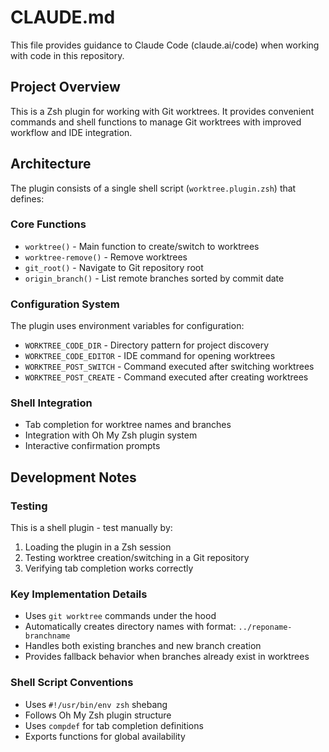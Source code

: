 # CLAUDE.md

This file provides guidance to Claude Code (claude.ai/code) when working with code in this repository.

## Project Overview

This is a Zsh plugin for working with Git worktrees. It provides convenient commands and shell functions to manage Git worktrees with improved workflow and IDE integration.

## Architecture

The plugin consists of a single shell script (`worktree.plugin.zsh`) that defines:

### Core Functions
- `worktree()` - Main function to create/switch to worktrees
- `worktree-remove()` - Remove worktrees
- `git_root()` - Navigate to Git repository root
- `origin_branch()` - List remote branches sorted by commit date

### Configuration System
The plugin uses environment variables for configuration:
- `WORKTREE_CODE_DIR` - Directory pattern for project discovery
- `WORKTREE_CODE_EDITOR` - IDE command for opening worktrees
- `WORKTREE_POST_SWITCH` - Command executed after switching worktrees
- `WORKTREE_POST_CREATE` - Command executed after creating worktrees

### Shell Integration
- Tab completion for worktree names and branches
- Integration with Oh My Zsh plugin system
- Interactive confirmation prompts

## Development Notes

### Testing
This is a shell plugin - test manually by:
1. Loading the plugin in a Zsh session
2. Testing worktree creation/switching in a Git repository
3. Verifying tab completion works correctly

### Key Implementation Details
- Uses `git worktree` commands under the hood
- Automatically creates directory names with format: `../reponame-branchname`
- Handles both existing branches and new branch creation
- Provides fallback behavior when branches already exist in worktrees

### Shell Script Conventions
- Uses `#!/usr/bin/env zsh` shebang
- Follows Oh My Zsh plugin structure
- Uses `compdef` for tab completion definitions
- Exports functions for global availability